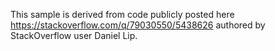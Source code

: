 This sample is derived from code publicly posted here https://stackoverflow.com/q/79030550/5438626 authored by StackOverflow user Daniel Lip.